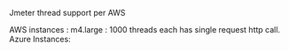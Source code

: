 Jmeter thread support per AWS

AWS instances : 
m4.large : 1000 threads each has single request http call. 
Azure Instances: 
